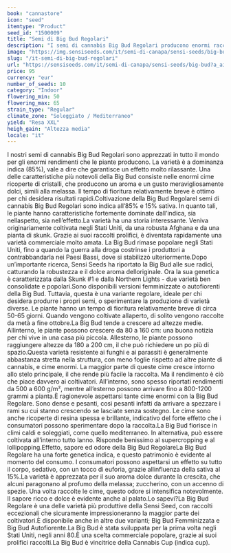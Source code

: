 ```yaml
---
book: "cannastore"
icon: "seed"
itemtype: "Product"
seed_id: "1500009"
title: "Semi di Big Bud Regolari"
description: "I semi di cannabis Big Bud Regolari producono enormi raccolti. La genetica indica 85% provoca un effetto forte e rilassante. Il profumo è dolce e speziato."
image: "https://img.sensiseeds.com/it/semi-di-canapa/sensi-seeds/big-bud-image.png"
slug: "/it-semi-di-big-bud-regolari"
url: "https://sensiseeds.com/it/semi-di-canapa/sensi-seeds/big-bud?a_aid=cannastore"
price: 95
currency: "eur"
number_of_seeds: 10
category: "Indoor"
flowering_min: 50
flowering_max: 65
strain_type: "Regular"
climate_zone: "Soleggiato / Mediterraneo"
yield: "Resa XXL"
heigh_gain: "Altezza media"
locale: "it"
---
```

I nostri semi di cannabis Big Bud Regolari sono apprezzati in tutto il mondo per gli enormi rendimenti che le piante producono. La varietà è a dominanza indica (85%), vale a dire che garantisce un effetto molto rilassante. Una delle caratteristiche più notevoli della Big Bud consiste nelle enormi cime ricoperte di cristalli, che producono un aroma e un gusto meravigliosamente dolci, simili alla melassa. Il tempo di fioritura relativamente breve è ottimo per chi desidera risultati rapidi.Coltivazione della Big Bud RegolareI semi di cannabis Big Bud Regolari sono indica all’85% e 15% sativa. In quanto tali, le piante hanno caratteristiche fortemente dominate dall’indica, sia nellaspetto, sia nell’effetto.La varietà ha una storia interessante. Veniva originariamente coltivata negli Stati Uniti, da una robusta Afghana e da una pianta di skunk. Grazie ai suoi raccolti prolifici, è diventata rapidamente una varietà commerciale molto amata. La Big Bud rimase popolare negli Stati Uniti, fino a quando la guerra alla droga costrinse i produttori a contrabbandarla nei Paesi Bassi, dove si stabilizzò ulteriormente.Dopo un’importante ricerca, Sensi Seeds ha riportato la Big Bud alle sue radici, catturando la robustezza e il dolce aroma delloriginale. Ora la sua genetica è caratterizzata dalla Skunk #1 e dalla Northern Lights - due varietà ben consolidate e popolari.Sono disponibili versioni femminizzate o autofiorenti della Big Bud. Tuttavia, questa è una variante regolare, ideale per chi desidera produrre i propri semi, o sperimentare la produzione di varietà diverse. Le piante hanno un tempo di fioritura relativamente breve di circa 50-65 giorni. Quando vengono coltivate allaperto, di solito vengono raccolte da metà a fine ottobre.La Big Bud tende a crescere ad altezze medie. Allinterno, le piante possono crescere da 80 a 160 cm: una buona notizia per chi vive in una casa più piccola. Allesterno, le piante possono raggiungere altezze da 180 a 200 cm, il che può richiedere un po più di spazio.Questa varietà resistente ai funghi e ai parassiti è generalmente abbastanza stretta nella struttura, con meno foglie rispetto ad altre piante di cannabis, e cime enormi. La maggior parte di queste cime cresce intorno allo stelo principale, il che rende più facile la raccolta. Ma il rendimento è ciò che piace davvero ai coltivatori. All’interno, sono spesso riportati rendimenti da 500 a 600 g/m², mentre all’esterno possono arrivare fino a 800-1200 grammi a pianta.È ragionevole aspettarsi tante cime enormi con la Big Bud Regolare. Sono dense e pesanti, così pesanti infatti da arrivare a spezzare i rami su cui stanno crescendo se lasciate senza sostegno. Le cime sono anche ricoperte di resina spessa e brillante, indicativo del forte effetto che i consumatori possono sperimentare dopo la raccolta.La Big Bud fiorisce in climi caldi e soleggiati, come quello mediterraneo. In alternativa, può essere coltivata all’interno tutto lanno. Risponde benissimo al supercropping e al lollipopping.Effetto, sapore ed odore della Big Bud RegolareLa Big Bud Regolare ha una forte genetica indica, e questo patrimonio è evidente al momento del consumo. I consumatori possono aspettarsi un effetto su tutto il corpo, sedativo, con un tocco di euforia, grazie allinfluenza della sativa al 15%.La varietà è apprezzata per il suo aroma dolce durante la crescita, che alcuni paragonano al profumo della melassa; zuccherino, con un accenno di spezie. Una volta raccolte le cime, questo odore si intensifica notevolmente. Il sapore ricco e dolce è evidente anche al palato.Lo sapevi?La Big Bud Regolare è una delle varietà più produttive della Sensi Seed, con raccolti eccezionali che sicuramente impressioneranno la maggior parte dei coltivatori.È disponibile anche in altre due varianti; Big Bud Femminizzata e Big Bud Autofiorente.La Big Bud è stata sviluppata per la prima volta negli Stati Uniti, negli anni 80.È una scelta commerciale popolare, grazie ai suoi prolifici raccolti.La Big Bud è vincitrice della Cannabis Cup (indica cup).
